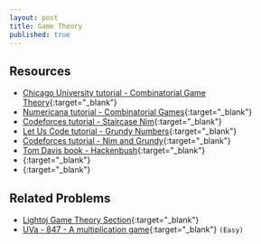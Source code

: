 ```yaml
---
layout: post
title: Game Theory
published: true
---
```


## Resources

- [Chicago University tutorial - Combinatorial Game Theory](http://math.uchicago.edu/~ac/cgt.pdf){:target="\_blank"}
- [Numericana tutorial - Combinatorial Games](http://www.numericana.com/answer/games.htm){:target="\_blank"}
- [Codeforces tutorial - Staircase Nim](https://codeforces.com/blog/entry/44651){:target="\_blank"}
- [Let Us Code tutorial - Grundy Numbers](http://letuskode.blogspot.com/2014/08/grundy-numbers.html){:target="\_blank"}
- [Codeforces tutorial - Nim and Grundy](https://codeforces.com/blog/entry/66040){:target="\_blank"}
- [Tom Davis book - Hackenbush](http://www.geometer.org/mathcircles/hackenbush.pdf){:target="\_blank"}
- [](){:target="\_blank"}
- [](){:target="\_blank"} 

## Related Problems

- [Lightoj Game Theory Section](http://lightoj.com/volume_problemcategory.php?main_category=Game%20Theory){:target="\_blank"}
- [UVa - 847 - A multiplication game](https://onlinejudge.org/external/8/847.pdf){:target="\_blank"} `(Easy)`
